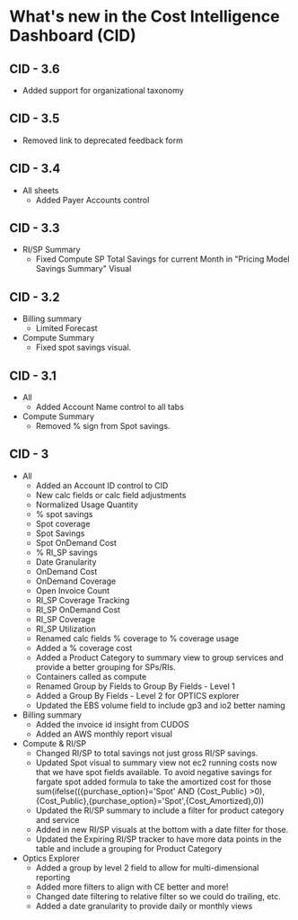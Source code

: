 # What's new in the Cost Intelligence Dashboard (CID) 

## CID - 3.6
* Added support for organizational taxonomy

## CID - 3.5
* Removed link to deprecated feedback form

## CID - 3.4
* All sheets
	* Added Payer Accounts control

## CID - 3.3
* RI/SP Summary
	* Fixed Compute SP Total Savings for current Month in "Pricing Model Savings Summary" Visual

## CID - 3.2
* Billing summary 
	* Limited Forecast
* Compute Summary
	* Fixed spot savings visual.
    
## CID - 3.1
* All
	* Added Account Name control to all tabs
* Compute Summary
	* Removed % sign from Spot savings.

## CID - 3
* All 
	* Added an Account ID control to CID 
	* New calc fields or calc field adjustments
	* Normalized Usage Quantity 
	* % spot savings
	* Spot coverage
	* Spot Savings 
	* Spot OnDemand Cost
	* % RI_SP savings
	* Date Granularity
	* OnDemand  Cost
	* OnDemand Coverage
	* Open Invoice Count
	* RI_SP Coverage Tracking
	* RI_SP OnDemand Cost
	* RI_SP Coverage
	* RI_SP Utilization
	* Renamed calc fields % coverage to % coverage usage
	* Added a % coverage cost
	* Added a Product Category to summary view to group services and provide a better grouping for SPs/RIs.
	* Containers called as compute
	* Renamed Group by Fields to Group By Fields - Level 1
	* Added a Group By Fields - Level 2 for OPTICS explorer
	* Updated the EBS volume field to include gp3 and io2 better naming
* Billing summary
	* Added the invoice id insight from CUDOS
	* Added an AWS monthly report visual
* Compute & RI/SP
	* Changed RI/SP to total savings not just gross RI/SP savings.
	* Updated Spot visual to summary view not ec2 running costs now that we have spot fields 	available. To avoid negative savings for fargate spot added formula to take the amortized cost for those sum(ifelse(({purchase_option}='Spot' AND {Cost_Public} >0),{Cost_Public},{purchase_option}='Spot',{Cost_Amortized},0))
	* Updated the RI/SP summary to include a filter for product category and service
	* Added in new RI/SP visuals at the bottom with a date filter for those. 
	* Updated the Expiring RI/SP tracker to have more data points in the table and include a grouping for Product Category 
* Optics Explorer
	* Added a group by level 2 field to allow for multi-dimensional reporting
	* Added more filters to align with CE better and more!
	* Changed date filtering to relative filter so we could do trailing, etc.
	* Added a date granularity to provide daily or monthly views


